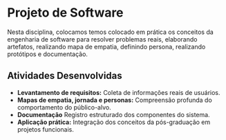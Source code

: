# Projeto de Software

Nesta disciplina, colocamos temos colocado em prática os conceitos da engenharia de software para resolver problemas reais, elaborando artefatos, realizando mapa de empatia, definindo persona, realizando protótipos e documentação.

## Atividades Desenvolvidas

- **Levantamento de requisitos:** Coleta de informações reais de usuários.  
- **Mapas de empatia, jornada e personas:** Compreensão profunda do comportamento do público-alvo.  
- **Documentação** Registro estruturado dos componentes do sistema.  
- **Aplicação prática:** Integração dos conceitos da pós-graduação em projetos funcionais.
